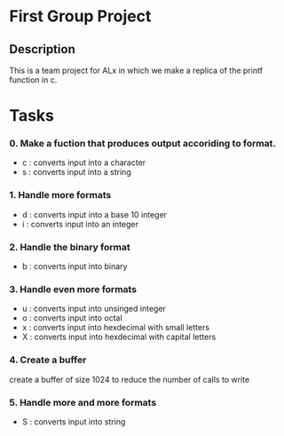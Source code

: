# First Group Project

## Description
This is a team project for ALx in which we make a replica of the printf function in c.

# Tasks

### 0. Make a fuction that produces output accoriding to format.

- c : converts input into a character
- s : converts input into a string

### 1. Handle more formats
 - d : converts input into a base 10 integer
 - i : converts input into an integer

### 2. Handle the binary format
- b : converts input into binary

### 3. Handle even more formats
- u : converts input into unsinged integer
- o : converts input into octal
- x : converts input into hexdecimal with small letters
- X : converts input into hexdecimal with capital letters

### 4. Create a buffer
create a buffer of size 1024 to reduce the number of calls to write

### 5. Handle more and more formats

- S : converts input into string

